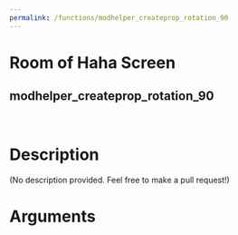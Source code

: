 ```yaml
---
permalink: /functions/modhelper_createprop_rotation_90
---
```

# Room of Haha Screen  
## modhelper_createprop_rotation_90  
&nbsp;  
# Description  
(No description provided. Feel free to make a pull request!) 
&nbsp;  
# Arguments


